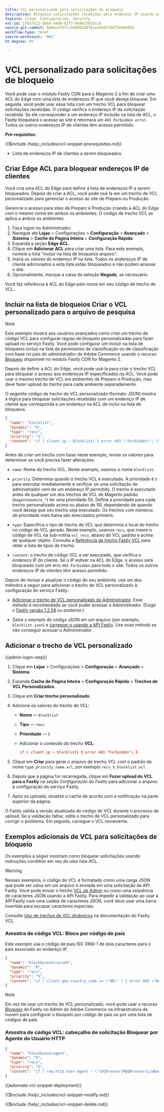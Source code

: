 ```yaml
---
title: VCL personalizado para solicitações de bloqueio
description: Bloqueie solicitações recebidas pelo endereço IP usando uma lista de controle de acesso (ACL) do Edge com um trecho de VCL personalizado.
feature: Cloud, Configuration, Security
exl-id: 1f637612-3858-49d0-91f7-9b8823933cc9
source-git-commit: 0e9ace747cc56808108781e42b97c86756089818
workflow-type: tm+mt
source-wordcount: '961'
ht-degree: 0%

---
```


# VCL personalizado para solicitações de bloqueio

Você pode usar o módulo Fastly CDN para o Magento 2 a fim de criar uma ACL do Edge com uma lista de endereços IP que você deseja bloquear. Em seguida, você pode usar essa lista com um trecho VCL para bloquear solicitações recebidas. O código verifica o endereço IP da solicitação recebida. Se ele corresponder a um endereço IP incluído na lista de ACL, o Fastly bloqueará o acesso ao site e retornará um `403 Forbidden error`. Todos os outros endereços IP de clientes têm acesso permitido.

**Pré-requisitos:**

{{$include /help/_includes/vcl-snippet-prerequisites.md}}

- Lista de endereços IP de clientes a serem bloqueados

## Criar Edge ACL para bloquear endereços IP de clientes

Você cria uma ACL do Edge para definir a lista de endereços IP a serem bloqueados. Depois de criar a ACL, você pode usá-la em um trecho de VCL personalizado para gerenciar o acesso ao site de Preparo ou Produção.

Gerencie o acesso para sites de Preparo e Produção criando a ACL do Edge com o mesmo nome em ambos os ambientes. O código de trecho VCL se aplica a ambos os ambientes.

1. Faça logon no Administrador.
1. Navegue até **Lojas** > Configurações > **Configuração** > **Avançado** > **Sistema** > **Cache de Página Inteira** > **Configuração Rápida**.
1. Expanda a seção **Edge ACL**.
1. Clique em **Adicionar ACL** para criar uma lista. Para este exemplo, nomeie a lista &quot;incluir na lista de bloqueios arquivo&quot;.
1. Insira os valores do endereço IP na lista. Todos os endereços IP de cliente adicionados a esta lista estão bloqueados e não podem acessar o site.
1. Opcionalmente, marque a caixa de seleção **Negado**, se necessário.

Você faz referência à ACL do Edge pelo nome em seu código de trecho de VCL.

## Incluir na lista de bloqueios Criar o VCL personalizado para o arquivo de pesquisa

>[!NOTE]
>
>Este exemplo mostra aos usuários avançados como criar um trecho de código VCL para configurar regras de bloqueio personalizadas para fazer upload no serviço Fastly. Você pode configurar um incluir na lista de bloqueios incluo na lista de permissões de classificação ou de classificação com base no país do administrador da Adobe Commerce usando o recurso [Bloqueio](https://github.com/fastly/fastly-magento2/blob/master/Documentation/Guides/BLOCKING.md) disponível no módulo Fastly CDN for Magento 2.

Depois de definir a ACL do Edge, você pode usá-la para criar o trecho VCL para bloquear o acesso aos endereços IP especificados na ACL. Você pode usar o mesmo trecho de VCL em ambientes de Preparo e Produção, mas deve fazer upload do trecho para cada ambiente separadamente.

O seguinte código de trecho de VCL personalizado (formato JSON) mostra a lógica para bloquear solicitações recebidas com um endereço IP de cliente que corresponda a um endereço na ACL de inclui na lista de bloqueios.

```json
{
  "name": "blocklist",
  "dynamic": "0",
  "type": "recv",
  "priority": "5",
  "content": "if ( client.ip ~ blocklist) { error 403 \"Forbidden\"; }"
}
```

Antes de criar um trecho com base neste exemplo, revise os valores para determinar se você precisa fazer alterações:

- `name`: Nome do trecho VCL. Neste exemplo, usamos o nome `blocklist`.

- `priority`: Determina quando o trecho VCL é executado. A prioridade é `5` para executar imediatamente e verificar se uma solicitação de administrador vem de um endereço IP permitido. O trecho é executado antes de qualquer um dos trechos de VCL de Magento padrão (`magentomodule_*`) ter uma prioridade 50. Defina a prioridade para cada trecho personalizado acima ou abaixo de 50, dependendo de quando você deseja que seu trecho seja executado. Os trechos com números de prioridade mais baixa são executados primeiro.

- `type`: Especifica o tipo de trecho de VCL que determina o local do trecho no código de VCL gerado. Neste exemplo, usamos `recv`, que insere o código de VCL na sub-rotina `vcl_recv`, abaixo do VCL padrão e acima de qualquer objeto. Consulte a [Referência de trecho Fastly VCL](https://docs.fastly.com/api/config#api-section-snippet) para obter a lista de tipos de trecho.

- `content`: o trecho de código VCL a ser executado, que verifica o endereço IP do cliente. Se o IP estiver na ACL do Edge, o acesso será bloqueado com um erro `403 Forbidden` para todo o site. Todos os outros endereços IP de clientes têm acesso permitido.

Depois de revisar e atualizar o código do seu ambiente, use um dos métodos a seguir para adicionar o trecho de VCL personalizado à configuração do serviço Fastly:

- [Adicionar o trecho de VCL personalizado do Administrador](#add-the-custom-vcl-snippet). Esse método é recomendado se você puder acessar o Administrador. (Exige o [Fastly versão 1.2.58](fastly-configuration.md#upgrade-fastly-module) ou posterior.)

- Salve o exemplo de código JSON em um arquivo (por exemplo, `blocklist.json`) e [carregue-o usando a API Fastly](fastly-vcl-custom-snippets.md#manage-custom-vcl-snippets-using-the-api). Use esse método se não conseguir acessar o Administrador.

## Adicionar o trecho de VCL personalizado

{{admin-login-step}}

1. Clique em **Lojas** > Configurações > **Configuração** > **Avançado** > **Sistema**.

1. Expanda **Cache de Página Inteira** > **Configuração Rápida** > **Trechos de VCL Personalizados**.

1. Clique em **Criar trecho personalizado**.

1. Adicione os valores do trecho de VCL:

   - **Nome** — `blocklist`

   - **Tipo** — `recv`

   - **Prioridade** — `5`

   - Adicionar o conteúdo do trecho **VCL**:

     ```conf
     if ( client.ip ~ blocklist) { error 403 "Forbidden"; }
     ```

1. Clique em **Criar** para gerar o arquivo de trecho VCL com o padrão de nome `type_priority_name.vcl`, por exemplo `recv_5_blocklist.vcl`

1. Depois que a página for recarregada, clique em **Fazer upload do VCL para o Fastly** na seção *Configuração do Fastly* para adicionar o arquivo à configuração do serviço Fastly.

1. Após os uploads, atualize o cache de acordo com a notificação na parte superior da página.

O Fastly valida a versão atualizada do código do VCL durante o processo de upload. Se a validação falhar, edite o trecho de VCL personalizado para corrigir o problema. Em seguida, carregue o VCL novamente.

## Exemplos adicionais de VCL para solicitações de bloqueio

Os exemplos a seguir mostram como bloquear solicitações usando instruções condition em vez de uma lista ACL.

>[!WARNING]
>
>Nesses exemplos, o código do VCL é formatado como uma carga JSON que pode ser salva em um arquivo e enviada em uma solicitação da API Fastly. Você pode enviar o trecho [VCL de Admin](#add-the-custom-vcl-snippet) ou como uma sequência de caracteres JSON usando a API Fastly. Para impedir a validação ao usar a API Fastly com uma cadeia de caracteres JSON, você deve usar uma barra invertida para escapar caracteres especiais.

Consulte [Uso de trechos de VCL dinâmicos](https://docs.fastly.com/vcl/vcl-snippets/) na documentação do Fastly VCL.

### Amostra de código VCL: Bloco por código de país

Este exemplo usa o código de país ISO 3166-1 de dois caracteres para o país associado ao endereço IP.

```json
{
  "name": "blockbycountrycode",
  "dynamic": "0",
  "type": "recv",
  "priority": "5",
  "content": "if ( client.geo.country_code == \"HK\" ) { error 405 \"Not allowed\";}"
}
```

>[!NOTE]
>
>Em vez de usar um trecho de VCL personalizado, você pode usar o recurso [Bloqueio](https://github.com/fastly/fastly-magento2/blob/master/Documentation/Guides/BLOCKING.md) do Fastly no Admin do Adobe Commerce na infraestrutura da nuvem para configurar o bloqueio por código de país ou por uma lista de códigos de país.

### Amostra de código VCL: cabeçalho de solicitação Bloquear por Agente do Usuário HTTP

```json
{
  "name": "blockbyuseragent",
  "dynamic": "0",
  "type": "recv",
  "priority": "5",
  "content": "if ( req.http.User-Agent ~ \"(UCBrowser|MQQBrowser|LieBaoFast|Mb2345Browser)\" ) {error 405 \"Not allowed\";}"
}
```

{{automate-vcl-snippet-deployment}}

{{$include /help/_includes/vcl-snippet-modify.md}}

{{$include /help/_includes/vcl-snippet-delete.md}}
